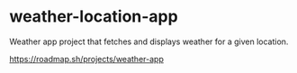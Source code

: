 # weather-location-app
Weather app project that fetches and displays weather for a given location.

https://roadmap.sh/projects/weather-app
